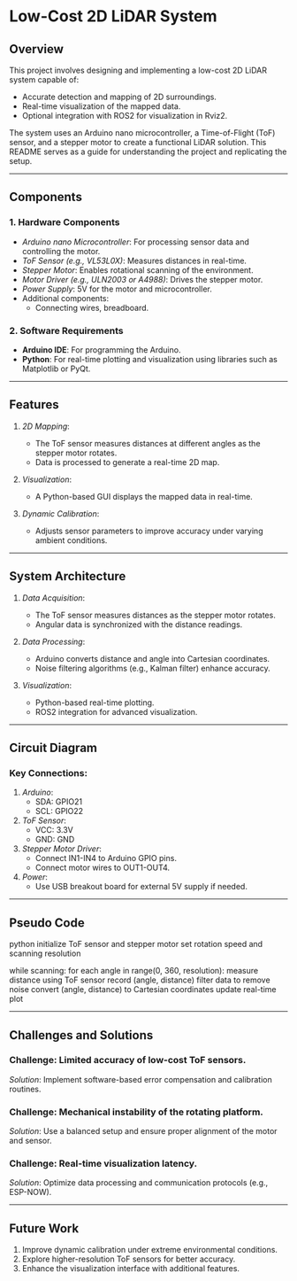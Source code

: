 # Low-Cost 2D LiDAR System

## Overview
This project involves designing and implementing a low-cost 2D LiDAR system capable of:

- Accurate detection and mapping of 2D surroundings.
- Real-time visualization of the mapped data.
- Optional integration with ROS2 for visualization in Rviz2.

The system uses an Arduino nano microcontroller, a Time-of-Flight (ToF) sensor, and a stepper motor to create a functional LiDAR solution. This README serves as a guide for understanding the project and replicating the setup.

---

## Components

### 1. Hardware Components
- *Arduino nano Microcontroller*: For processing sensor data and controlling the motor.
- *ToF Sensor (e.g., VL53L0X)*: Measures distances in real-time.
- *Stepper Motor*: Enables rotational scanning of the environment.
- *Motor Driver (e.g., ULN2003 or A4988)*: Drives the stepper motor.
- *Power Supply*: 5V for the motor and microcontroller.
- Additional components:
  - Connecting wires, breadboard.

### 2. Software Requirements
- **Arduino IDE**: For programming the Arduino.
- **Python**: For real-time plotting and visualization using libraries such as Matplotlib or PyQt.

---

## Features

1. *2D Mapping*:
   - The ToF sensor measures distances at different angles as the stepper motor rotates.
   - Data is processed to generate a real-time 2D map.

2. *Visualization*:
   - A Python-based GUI displays the mapped data in real-time.

3. *Dynamic Calibration*:
   - Adjusts sensor parameters to improve accuracy under varying ambient conditions.

---

## System Architecture

1. *Data Acquisition*:
   - The ToF sensor measures distances as the stepper motor rotates.
   - Angular data is synchronized with the distance readings.

2. *Data Processing*:
   - Arduino converts distance and angle into Cartesian coordinates.
   - Noise filtering algorithms (e.g., Kalman filter) enhance accuracy.

3. *Visualization*:
   - Python-based real-time plotting.
   - ROS2 integration for advanced visualization.

---

## Circuit Diagram

### Key Connections:
1. *Arduino*:
   - SDA: GPIO21
   - SCL: GPIO22
2. *ToF Sensor*:
   - VCC: 3.3V
   - GND: GND
3. *Stepper Motor Driver*:
   - Connect IN1-IN4 to Arduino GPIO pins.
   - Connect motor wires to OUT1-OUT4.
4. *Power*:
   - Use USB breakout board for external 5V supply if needed.


---

## Pseudo Code
python
initialize ToF sensor and stepper motor
set rotation speed and scanning resolution

while scanning:
    for each angle in range(0, 360, resolution):
        measure distance using ToF sensor
        record (angle, distance)
    filter data to remove noise
    convert (angle, distance) to Cartesian coordinates
    update real-time plot


---

## Challenges and Solutions

### Challenge: Limited accuracy of low-cost ToF sensors.
*Solution*: Implement software-based error compensation and calibration routines.

### Challenge: Mechanical instability of the rotating platform.
*Solution*: Use a balanced setup and ensure proper alignment of the motor and sensor.

### Challenge: Real-time visualization latency.
*Solution*: Optimize data processing and communication protocols (e.g., ESP-NOW).

---


## Future Work

1. Improve dynamic calibration under extreme environmental conditions.
2. Explore higher-resolution ToF sensors for better accuracy.
3. Enhance the visualization interface with additional features.

